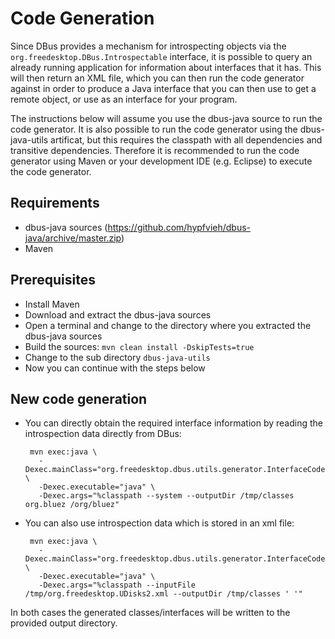 # Code Generation


Since DBus provides a mechanism for introspecting objects via the
`org.freedesktop.DBus.Introspectable` interface, it is possible to query an
already running application for information about interfaces that it has.  This
will then return an XML file, which you can then run the code generator against
in order to produce a Java interface that you can then use to get a remote
object, or use as an interface for your program.

The instructions below will assume you use the dbus-java source to run the code generator.
It is also possible to run the code generator using the dbus-java-utils artificat, but this
requires the classpath with all dependencies and transitive dependencies.
Therefore it is recommended to run the code generator using Maven or your development IDE 
(e.g. Eclipse) to execute the code generator.

## Requirements
 * dbus-java sources (https://github.com/hypfvieh/dbus-java/archive/master.zip)
 * Maven

## Prerequisites
 * Install Maven
 * Download and extract the dbus-java sources
 * Open a terminal and change to the directory where you extracted the dbus-java sources
 * Build the sources: `mvn clean install -DskipTests=true`
 * Change to the sub directory `dbus-java-utils`
 * Now you can continue with the steps below 

## New code generation
 * You can directly obtain the required interface information by reading the introspection data directly from DBus:
 
        mvn exec:java \
          -Dexec.mainClass="org.freedesktop.dbus.utils.generator.InterfaceCodeGenerator" \
          -Dexec.executable="java" \
          -Dexec.args="%classpath --system --outputDir /tmp/classes org.bluez /org/bluez"	
          
 * You can also use introspection data which is stored in an xml file:
 
        mvn exec:java \
          -Dexec.mainClass="org.freedesktop.dbus.utils.generator.InterfaceCodeGenerator" \
          -Dexec.executable="java" \
          -Dexec.args="%classpath --inputFile /tmp/org.freedesktop.UDisks2.xml --outputDir /tmp/classes ' '"

In both cases the generated classes/interfaces will be written to the provided output directory.
